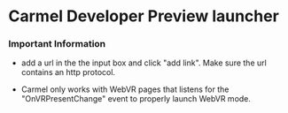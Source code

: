 # Carmel Developer Preview launcher

### Important Information

* add a url in the the input box and click "add link". Make sure the url contains an http protocol.

* Carmel only works with WebVR pages that listens for the "OnVRPresentChange" event to properly launch WebVR mode.

